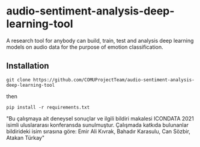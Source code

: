 # audio-sentiment-analysis-deep-learning-tool
A research tool for anybody can build, train, test and analysis deep learning models on audio data for the purpose of emotion classification.


## Installation

```
git clone https://github.com/COMUProjectTeam/audio-sentiment-analysis-deep-learning-tool
```

then 

```
pip install -r requirements.txt
```


"Bu çalışmaya ait deneysel sonuçlar ve ilgili bildiri makalesi ICONDATA 2021 isimli uluslararası konferansda sunulmuştur. 
Çalışmada katkıda bulunanlar bildirideki isim sırasına göre:
Emir Ali Kıvrak, Bahadır Karasulu, Can Sözbir, Atakan Türkay"

